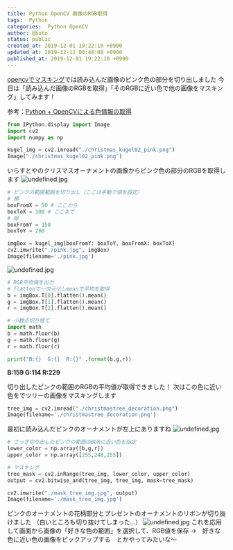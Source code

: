 ```yaml
---
title: Python OpenCV 画像のRGB取得
tags:  Python
categories:  Python OpenCV
author: @buto
status: public
created_at: 2019-12-01 19:22:10 +0900
updated_at: 2019-12-12 08:44:08 +0900
published_at: 2019-12-01 19:22:10 +0900
---
```

[opencvでマスキング](https://buto.qrunch.io/entries/xb7g4WD8nEz0xUMq)では読み込んだ画像のピンク色の部分を切り出しました
今日は「読み込んだ画像のRGBを取得」「そのRGBに近い色で他の画像をマスキング」してみます！

参考：[Python + OpenCVによる色情報の取得](https://qiita.com/Zumwalt/items/4d9bc15608483fa77476)

```py
from IPython.display import Image
import cv2  
import numpy as np  

kugel_img = cv2.imread("./christmas_kugel02_pink.png") 
Image("./christmas_kugel02_pink.png")
```
いらすとやのクリスマスオーナメントの画像からピンク色の部分のRGBを取得します
![undefined.jpg](https://s3.qrunch.io/4c80768f7b6b03a8fd86387902eba995.png)

```py
# ピンクの範囲範囲を切り出し（ここは手動で値を設定）
# 横
boxFromX = 50 # ここから
boxToX = 100 # ここまで
# 縦
boxFromY = 150
boxToY = 200

imgBox = kugel_img[boxFromY: boxToY, boxFromX: boxToX]
cv2.imwrite("./pink.jpg", imgBox)
Image(filename='./pink.jpg') 
```
![undefined.jpg](https://s3.qrunch.io/196ec2abbadb35ac82aa89b7b0041893.jpg)

```py
# RGB平均値を出力
# flattenで一次元化しmeanで平均を取得 
b = imgBox.T[0].flatten().mean()
g = imgBox.T[1].flatten().mean()
r = imgBox.T[2].flatten().mean()

# 小数点切り捨て
import math
b = math.floor(b)
g = math.floor(g)
r = math.floor(r)

print("B:{}  G:{}  R:{}" .format(b,g,r))
```
**B:159  G:114  R:229**

切り出したピンクの範囲のRGBの平均値が取得できました！
次はこの色に近い色をでツリーの画像をマスキングします

```py
tree_img = cv2.imread("./christmastree_decoration.png") 
Image(filename='./christmastree_decoration.png') 
```
最初に読み込んだピンクのオーナメントが左上にありますね
![undefined.jpg](https://s3.qrunch.io/5ebbe930efd6af09a2be8f1fc0d42299.png)

```py
# さっき切り出したピンクの範囲のBGRに近い色を指定
lower_color = np.array([b,g,r])  
upper_color = np.array([255,240,255])  

# マスキング  
tree_mask = cv2.inRange(tree_img, lower_color, upper_color)  
output = cv2.bitwise_and(tree_img, tree_img, mask=tree_mask)  

cv2.imwrite("./mask_tree_img.jpg", output)  
Image(filename='./mask_tree_img.jpg')  
```
ピンクのオーナメントの花柄部分とプレゼントのオーナメントのリボンが切り抜けました
（白いところも切り抜けてしまった…）
![undefined.jpg](https://s3.qrunch.io/9b1310051291accbfeb0ea724f8e54f1.jpg)
これを応用して画面から画像の「好きな色の範囲」を選択して、RGB値を保存
→　好きな色に近い色の画像をピックアップする　とかやってみたいな～　
